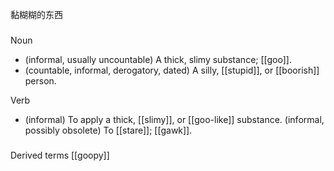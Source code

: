 黏糊糊的东西

###
Noun
- (informal, usually uncountable) A thick, slimy substance; [[goo]].
- (countable, informal, derogatory, dated) A silly, [[stupid]], or [[boorish]] person.

Verb
- (informal) To apply a thick, [[slimy]], or [[goo-like]] substance. 
(informal, possibly obsolete) To [[stare]]; [[gawk]]. 

###
Derived terms
[[goopy]]
